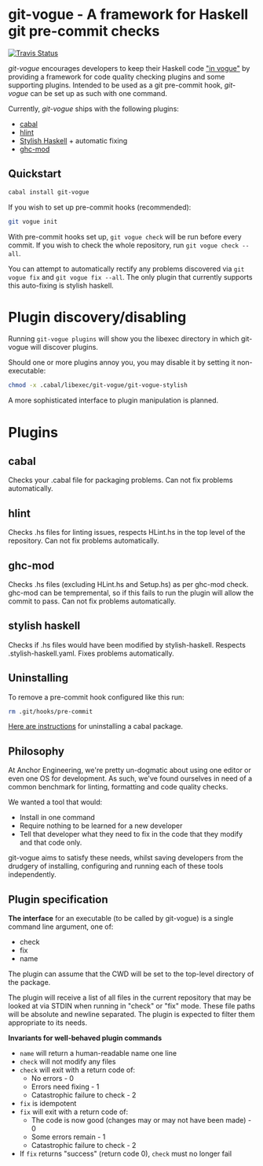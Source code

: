 git-vogue - A framework for Haskell git pre-commit checks 
=========================================================

[![Travis Status](http://travis-ci.org/anchor/git-vogue.png)](https://travis-ci.org/anchor/git-vogue)

*git-vogue* encourages developers to keep their Haskell code ["in vogue"][1] by
providing a framework for code quality checking plugins and some supporting
plugins. Intended to be used as a git pre-commit hook, *git-vogue* can be set
up as such with one command.

Currently, *git-vogue* ships with the following plugins:

* [cabal][6]
* [hlint][2]
* [Stylish Haskell][4] + automatic fixing
* [ghc-mod][5]


[1]: https://www.youtube.com/watch?v=GuJQSAiODqI
[2]: http://hackage.haskell.org/package/hlint
[4]: https://hackage.haskell.org/package/stylish-haskell
[5]: https://hackage.haskell.org/package/ghc-mod
[6]: https://hackage.haskell.org/package/Cabal

Quickstart
------------

```bash
cabal install git-vogue
```

If you wish to set up pre-commit hooks (recommended):

```bash
git vogue init
```

With pre-commit hooks set up, `git vogue check` will be run before every
commit. If you wish to check the whole repository, run `git vogue check --all`.

You can attempt to automatically rectify any problems discovered via `git vogue
fix` and `git vogue fix --all`. The only plugin that currently supports this
auto-fixing is stylish haskell.

# Plugin discovery/disabling

Running `git-vogue plugins` will show you the libexec directory in which
git-vogue will discover plugins.

Should one or more plugins annoy you, you may disable it by setting it
non-executable:

```bash
chmod -x .cabal/libexec/git-vogue/git-vogue-stylish
```

A more sophisticated interface to plugin manipulation is planned.

# Plugins

## cabal

Checks your .cabal file for packaging problems. Can not fix problems
automatically.

## hlint

Checks .hs files for linting issues, respects HLint.hs in the top level of the
repository. Can not fix problems automatically.

## ghc-mod

Checks .hs files (excluding HLint.hs and Setup.hs) as per ghc-mod check.
ghc-mod can be tempremental, so if this fails to run the plugin will allow the
commit to pass. Can not fix problems automatically.

## stylish haskell

Checks if .hs files would have been modified by stylish-haskell. Respects
.stylish-haskell.yaml. Fixes problems automatically.

Uninstalling 
------------

To remove a pre-commit hook configured like this run:

```bash
rm .git/hooks/pre-commit
```

[Here are instructions](https://www.youtube.com/watch?v=4qXD5l-ZlfA) for
uninstalling a cabal package.



Philosophy
---------

At Anchor Engineering, we're pretty un-dogmatic about using one editor or even
one OS for development. As such, we've found ourselves in need of a common
benchmark for linting, formatting and code quality checks.

We wanted a tool that would:

* Install in one command
* Require nothing to be learned for a new developer
* Tell that developer what they need to fix in the code that they modify and
  that code only.

git-vogue aims to satisfy these needs, whilst saving developers from the
drudgery of installing, configuring and running each of these tools
independently.

Plugin specification
-------------------

**The interface** for an executable (to be called by git-vogue) is a single
command line argument, one of:

* check
* fix
* name

The plugin can assume that the CWD will be set to the top-level directory of
the package.

The plugin will receive a list of all files in the current repository that may
be looked at via STDIN when running in "check" or "fix" mode. These file paths
will be absolute and newline separated. The plugin is expected to filter them
appropriate to its needs.

**Invariants for well-behaved plugin commands**

* `name` will return a human-readable name one line
* `check` will not modify any files
* `check` will exit with a return code of:
    * No errors - 0
    * Errors need fixing - 1
    * Catastrophic failure to check - 2
* `fix` is idempotent
* `fix` will exit with a return code of:
    * The code is now good (changes may or may not have been made) - 0
    * Some errors remain - 1
    * Catastrophic failure to check - 2
* If `fix` returns "success" (return code 0), `check` must no longer fail
